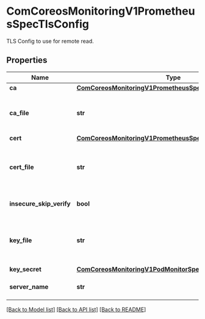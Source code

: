 # ComCoreosMonitoringV1PrometheusSpecTlsConfig

TLS Config to use for remote read.
## Properties
Name | Type | Description | Notes
------------ | ------------- | ------------- | -------------
**ca** | [**ComCoreosMonitoringV1PrometheusSpecAlertingTlsConfigCa**](ComCoreosMonitoringV1PrometheusSpecAlertingTlsConfigCa.md) |  | [optional] 
**ca_file** | **str** | Path to the CA cert in the Prometheus container to use for the targets. | [optional] 
**cert** | [**ComCoreosMonitoringV1PrometheusSpecAlertingTlsConfigCert**](ComCoreosMonitoringV1PrometheusSpecAlertingTlsConfigCert.md) |  | [optional] 
**cert_file** | **str** | Path to the kubernetes.client cert file in the Prometheus container for the targets. | [optional] 
**insecure_skip_verify** | **bool** | Disable target certificate validation. | [optional] 
**key_file** | **str** | Path to the kubernetes.client key file in the Prometheus container for the targets. | [optional] 
**key_secret** | [**ComCoreosMonitoringV1PodMonitorSpecTlsConfigKeySecret**](ComCoreosMonitoringV1PodMonitorSpecTlsConfigKeySecret.md) |  | [optional] 
**server_name** | **str** | Used to verify the hostname for the targets. | [optional] 

[[Back to Model list]](../README.md#documentation-for-models) [[Back to API list]](../README.md#documentation-for-api-endpoints) [[Back to README]](../README.md)


